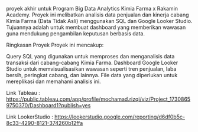 proyek akhir untuk Program Big Data Analytics Kimia Farma x Rakamin Academy. Proyek ini melibatkan analisis data penjualan dan kinerja cabang Kimia Farma (Data Tidak Asli) menggunakan SQL dan Google Looker Studio. Tujuannya adalah untuk membuat dashboard yang memberikan wawasan guna mendukung pengambilan keputusan berbasis data.

Ringkasan Proyek
Proyek ini mencakup:

Query SQL yang digunakan untuk memproses dan menganalisis data transaksi dari cabang-cabang Kimia Farma.
Dashboard Google Looker Studio untuk memvisualisasikan wawasan seperti tren penjualan, laba bersih, peringkat cabang, dan lainnya.
File data yang diperlukan untuk mereplikasi dan memahami analisis ini.

Link Tableau : https://public.tableau.com/app/profile/mochamad.rizqi/viz/Project_17308659750370/Dashboard1?publish=yes

Link LookerStudio : https://lookerstudio.google.com/reporting/d6df0b5c-8c33-4290-8121-374260b12ffa
